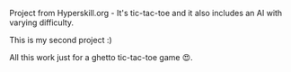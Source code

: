 Project from Hyperskill.org -
It's tic-tac-toe and it also includes an AI with varying difficulty.

This is my second project :)

All this work just for a ghetto tic-tac-toe game 😍.
